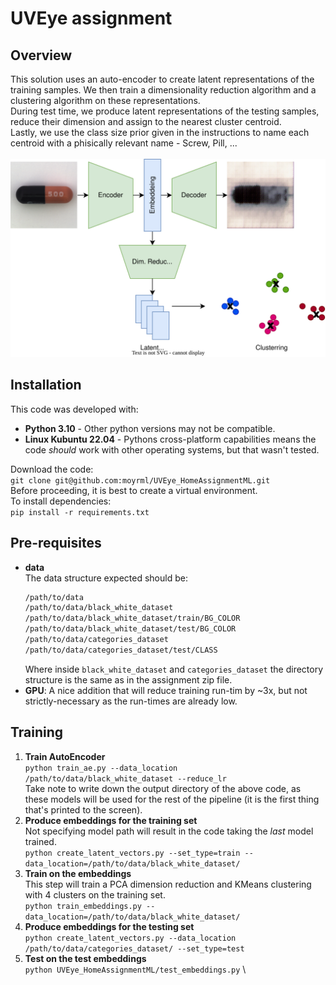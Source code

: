 # UVEye assignment
## Overview
This solution uses an auto-encoder to create latent representations of the training samples. We then train a
dimensionality reduction algorithm and a clustering algorithm on these representations. \
During test time, we produce latent representations of the testing samples, reduce their dimension and assign to
the nearest cluster centroid. \
Lastly, we use the class size prior given in the instructions to name each centroid with a phisically relevant name - 
Screw, Pill, ... \
\
![Pipeline overview](readme_assets/pipeline.svg)

## Installation
This code was developed with:
- **Python 3.10** - Other python versions may not be compatible.
- **Linux Kubuntu 22.04** - Pythons cross-platform capabilities means the code *should* work with other
  operating systems, but that wasn't tested.

Download the code: \
`git clone git@github.com:moyrml/UVEye_HomeAssignmentML.git` \
Before proceeding, it is best to create a virtual environment. \
To install dependencies: \
`pip install -r requirements.txt`

## Pre-requisites
- **data** \
  The data structure expected should be:
  ```bash
  /path/to/data
  /path/to/data/black_white_dataset
  /path/to/data/black_white_dataset/train/BG_COLOR
  /path/to/data/black_white_dataset/test/BG_COLOR
  /path/to/data/categories_dataset
  /path/to/data/categories_dataset/test/CLASS
  ```
  Where inside `black_white_dataset` and `categories_dataset` the directory structure is the same as in the assignment 
  zip file.
- **GPU**: A nice addition that will reduce training run-tim by ~3x, but not strictly-necessary as the run-times are
  already low.


## Training
1. **Train AutoEncoder** \
  `python train_ae.py --data_location /path/to/data/black_white_dataset --reduce_lr` \
  Take note to write down the output directory of the above code, as these models will be used for the rest of the 
  pipeline (it is the first thing that's printed to the screen).
1. **Produce embeddings for the training set** \
  Not specifying model path will result in the code taking the *last* model trained. \
  `python create_latent_vectors.py --set_type=train --data_location=/path/to/data/black_white_dataset/`
1. **Train on the embeddings** \
  This step will train a PCA dimension reduction and KMeans clustering with 4 clusters on the training set. \
  `python train_embeddings.py --data_location=/path/to/data/black_white_dataset/`
1. **Produce embeddings for the testing set** \
  `python create_latent_vectors.py --data_location /path/to/data/categories_dataset/ --set_type=test`
1. **Test on the test embeddings** \
  `python UVEye_HomeAssignmentML/test_embeddings.py` \


